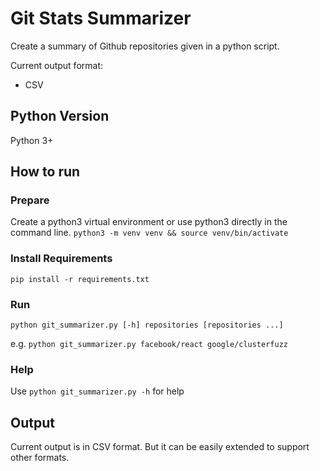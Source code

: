 # Git Stats Summarizer

Create a summary of Github repositories given in a python script.

Current output format: 
- CSV

## Python Version
Python 3+

## How to run
### Prepare
Create a python3 virtual environment or use python3 directly in the command line. 
`python3 -m venv venv && source venv/bin/activate`

### Install Requirements
`pip install -r requirements.txt`

### Run
`python git_summarizer.py [-h] repositories [repositories ...]`

e.g. 
`python git_summarizer.py facebook/react google/clusterfuzz`

### Help
Use `python git_summarizer.py -h` for help

## Output
Current output is in CSV format. But it can be easily extended to support other formats.